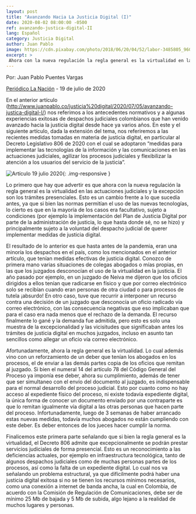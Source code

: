 ```yaml
---
layout: post
title: "Avanzando Hacia La Justicia Digital (I)"
date: 2020-08-02 08:00:00 -0500
ref: avanzando-justica-digital-II
lang: Español
category: Justicia Digital
author: Juan Pablo
image: https://cdn.pixabay.com/photo/2018/06/20/04/52/labor-3485805_960_720.jpg
excerpt: >
 Ahora con la nueva regulación la regla general es la virtualidad en las actuaciones judiciales y la excepción son los trámites presenciales. Esto es un cambio frente a lo que sucedía antes.
---
```


Por: Juan Pablo Puentes Vargas

[Periódico La Nación](https://www.lanacion.com.co/avanzando-hacia-la-justicia-digital-i/) - 19 de julio de 2020

En el anterior artículo (http://www.juanpablo.co/justicia%20digital/2020/07/05/avanzando-justica-digital-I/) nos referimos a los antecedentes normativos y a algunas experiencias exitosas de despachos judiciales colombianos que han venido avanzado hacia la justicia digital desde hace ya varios años. En este y el siguiente artículo, dada la extensión del tema, nos referiremos a las recientes medidas tomadas en materia de justicia digital, en particular al Decreto Legislativo 806 de 2020 con el cual se adoptaron “medidas para implementar las tecnologías de la información y las comunicaciones en las actuaciones judiciales, agilizar los procesos judiciales y flexibilizar la atención a los usuarios del servicio de la justicia”.

![Artículo 19 julio 2020](https://cdn.pixabay.com/photo/2018/06/20/04/52/labor-3485805_960_720.jpg){: .img-responsive }

Lo primero que hay que advertir es que ahora con la nueva regulación la regla general es la virtualidad en las actuaciones judiciales y la excepción son los trámites presenciales. Esto es un cambio frente a lo que sucedía antes, ya que si bien las normas permitían el uso de las nuevas tecnologías, lo cierto es que en la mayoría de los casos era facultativo, sujeto a condiciones (por ejemplo la implementación del Plan de Justicia Digital por parte de la administración de justicia, lo que hasta donde sé, no se hizo) y principalmente sujeto a la voluntad del despacho judicial de querer implementar medidas de justicia digital.

El resultado de lo anterior es que hasta antes de la pandemia, eran una minoría los despachos en el país, como los mencionados en el anterior artículo, que tenían medidas efectivas de justicia digital. Conozco de primera mano varias situaciones de colegas abogados o mías propias, en las que los juzgados desconocían el uso de la virtualidad en la justicia. El año pasado por ejemplo, en un juzgado de Neiva me dijeron que los oficios dirigidos a ellos tenían que radicarse en físico y que por correo electrónico solo se recibían cuando eran personas de otra ciudad o para procesos de tutela ¡absurdo! En otro caso, tuve que recurrir a interponer un recurso contra una decisión de un juzgado que desconocía un oficio radicado vía correo electrónico, con las consecuencia negativas que eso implicaban que para el caso era nada menos que el rechazo de la demanda. El recurso finalmente lo gané y la demanda fue admitida, pero esto es solo una muestra de la excepcionalidad y las vicisitudes que significaban antes los trámites de justicia digital en muchos juzgados, incluso en asunto tan sencillos como allegar un oficio vía correo electrónico. 

Afortunadamente, ahora la regla general es la virtualidad. Lo cual además vino con un reforzamiento de un deber que tenían los abogados en los procesos, el de enviar a las demás partes copia de los oficios que remitan al juzgado. Si bien el numeral 14 del artículo 78 del Código General del Proceso ya imponía ese deber, ahora su cumplimiento, además de tener que ser simultaneo con el envío del documento al juzgado, es indispensable para el normal desarrollo del proceso judicial. Esto por cuanto como no hay acceso al expediente físico del proceso, ni existe todavía expediente digital, la única forma de conocer un documento enviado por una contraparte es que lo remitan igualmente vía digital a las otras personas que hacen parte del proceso. Infortunadamente, luego de 3 semanas de haber arrancado estas nuevas medidas, todavía muchos abogados no están cumpliendo con este deber. Es deber entonces de los jueces hacer cumplir la norma.

Finalicemos este primera parte señalando que si bien la regla general es la virtualidad, el Decreto 806 admite que excepcionalmente se podrán prestar servicios judiciales de forma presencial. Esto es un reconocimiento a las deficiencias actuales, por ejemplo en infraestructura tecnológica, tanto de algunos despachos judiciales como de muchas personas partes de los procesos, así como la falta de un expediente digital. Lo cual nos va señalando un problema estructural, ya que difícilmente podrá haber una justicia digital exitosa si no se tienen los recursos mínimos necesarios, como una  conexión a internet de banda ancha, la cual en Colombia, de acuerdo con la Comisión de Regulación de Comunicaciones, debe ser de mínimo 25 Mb de bajada y 5 Mb de subida, algo lejano a la realidad de muchos lugares y personas. 
